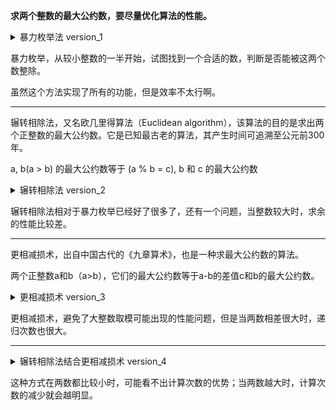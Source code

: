 

**求两个整数的最大公约数，要尽量优化算法的性能。**

<details>
<summary>暴力枚举法 version_1</summary>

```c++
#include<iostream>
#include<assert.h>
using namespace std;

int GreatestCommonDivisor(int num1, int num2) {
    if (num1 <= 0 || num2 <= 0) {
        return -1;
    }
    int big = num1 > num2 ? num1 : num2;
    int small = num1 < num2 ? num1 : num2;

    if (big % small == 0) {
        return small;
    }

    for (int i = small / 2; i > 0; --i)
    {
        if (big % i == 0 && small % i == 0) {
            return i;
        }
    }
    return 1;
}


int main(int argc, char const* argv[])
{
    assert(GreatestCommonDivisor(10, 5) == 5);
    assert(GreatestCommonDivisor(25, 10) == 5);
    assert(GreatestCommonDivisor(255, 3) == 3);
    assert(GreatestCommonDivisor(2, 3) == 1);
    assert(GreatestCommonDivisor(20000, 2) == 2);
    assert(GreatestCommonDivisor(100, 75) == 25);
    assert(GreatestCommonDivisor(99, 55) == 11);
    return 0;
}

```

</details>

暴力枚举，从较小整数的一半开始，试图找到一个合适的数，判断是否能被这两个数整除。

虽然这个方法实现了所有的功能，但是效率不太行啊。

-----------------------------

辗转相除法，又名欧几里得算法（Euclidean algorithm），该算法的目的是求出两个正整数的最大公约数。它是已知最古老的算法，其产生时间可追溯至公元前300年。

a, b(a > b) 的最大公约数等于 (a % b = c), b 和 c 的最大公约数

<details>
<summary>辗转相除法 version_2</summary>

```c++
#include<iostream>
#include<assert.h>
using namespace std;

int GreatestCommonDivisor(int num1, int num2) {
    if (num1 <= 0 || num2 <= 0) {
        return -1;
    }
    int big = num1 > num2 ? num1 : num2;
    int small = num1 < num2 ? num1 : num2;

    if (big % small == 0) {
        return small;
    }

    return GreatestCommonDivisor(big % small, small);
}


int main(int argc, char const *argv[])
{
    assert(GreatestCommonDivisor(10, 5) == 5);
    assert(GreatestCommonDivisor(25, 10) == 5);
    assert(GreatestCommonDivisor(255, 3) == 3);
    assert(GreatestCommonDivisor(2, 3) == 1);
    assert(GreatestCommonDivisor(20000, 2) == 2);
    assert(GreatestCommonDivisor(100, 75) == 25);
    assert(GreatestCommonDivisor(99, 55) == 11);
    return 0;
}

```

</details>

辗转相除法相对于暴力枚举已经好了很多了，还有一个问题，当整数较大时，求余的性能比较差。

---------------------------------

更相减损术，出自中国古代的《九章算术》，也是一种求最大公约数的算法。

两个正整数a和b（a>b），它们的最大公约数等于a-b的差值c和b的最大公约数。

<details>
<summary>更相减损术 version_3</summary>

```c++
#include<iostream>
#include<assert.h>
using namespace std;

int GreatestCommonDivisor(int num1, int num2) {
    if (num1 <= 0 || num2 <= 0) {
        return -1;
    }
    int big = num1 > num2 ? num1 : num2;
    int small = num1 < num2 ? num1 : num2;

    if (big - small == 0) {
        return small;
    }

    return GreatestCommonDivisor(big - small, small);
}


int main(int argc, char const* argv[])
{
    assert(GreatestCommonDivisor(10, 5) == 5);
    assert(GreatestCommonDivisor(25, 10) == 5);
    assert(GreatestCommonDivisor(255, 3) == 3);
    assert(GreatestCommonDivisor(2, 3) == 1);
    assert(GreatestCommonDivisor(20000, 2) == 2);
    assert(GreatestCommonDivisor(100, 75) == 25);
    assert(GreatestCommonDivisor(99, 55) == 11);
    return 0;
}
```

</details>

更相减损术，避免了大整数取模可能出现的性能问题，但是当两数相差很大时，递归次数也很大。

-------------------------------

<details>
<summary>辗转相除法结合更相减损术 version_4</summary>

把辗转相除法和更相减损术的优势结合起来，在更相减损术的基础上使用移位运算。

```c++
#include<iostream>
#include<assert.h>
using namespace std;

int GreatestCommonDivisor(int num1, int num2) {
    if (num1 <= 0 || num2 <= 0) {
        return -1;
    }
    int big = num1 > num2 ? num1 : num2;
    int small = num1 < num2 ? num1 : num2;

    if (big - small == 0) {
        return small;
    }

    if ( (big & 1) == 0 && (small & 1) == 0) {
    	// 当两数均为偶数时
        return GreatestCommonDivisor(big >> 1, small >> 1) << 1;

    } else if ( (big & 1) != 0 && (small & 1) != 0) {
    	// 当两数均为奇数时，两数相减必是偶数，运用更相减损术
        return GreatestCommonDivisor(big - small, small);

    } else if ( (big & 1) == 0) {
    	// 当较大的数是偶数时
        return GreatestCommonDivisor(big >> 1, small);

    } else {
    	// 当较小的数是偶数时
        return GreatestCommonDivisor(big, small >> 1);
    }

    return 1;
}


int main(int argc, char const *argv[])
{
    assert(GreatestCommonDivisor(10, 5) == 5);
    assert(GreatestCommonDivisor(25, 10) == 5);
    assert(GreatestCommonDivisor(255, 3) == 3);
    assert(GreatestCommonDivisor(2, 3) == 1);
    assert(GreatestCommonDivisor(20000, 2) == 2);
    assert(GreatestCommonDivisor(100, 75) == 25);
    assert(GreatestCommonDivisor(99, 55) == 11);
    return 0;
}
```

</details>

这种方式在两数都比较小时，可能看不出计算次数的优势；当两数越大时，计算次数的减少就会越明显。